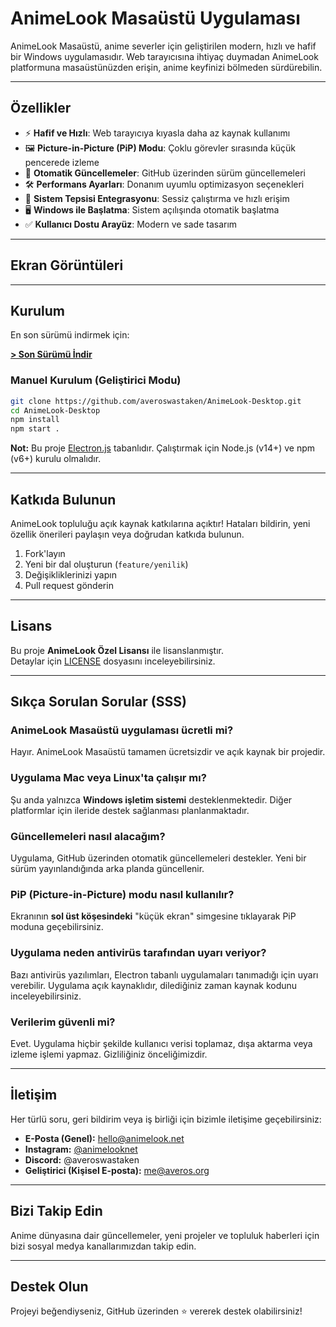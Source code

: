 # AnimeLook Masaüstü Uygulaması

AnimeLook Masaüstü, anime severler için geliştirilen modern, hızlı ve hafif bir Windows uygulamasıdır. Web tarayıcısına ihtiyaç duymadan AnimeLook platformuna masaüstünüzden erişin, anime keyfinizi bölmeden sürdürebilin.

---

## Özellikler

- ⚡ **Hafif ve Hızlı**: Web tarayıcıya kıyasla daha az kaynak kullanımı  
- 🖼️ **Picture-in-Picture (PiP) Modu**: Çoklu görevler sırasında küçük pencerede izleme  
- 🔄 **Otomatik Güncellemeler**: GitHub üzerinden sürüm güncellemeleri  
- 🛠️ **Performans Ayarları**: Donanım uyumlu optimizasyon seçenekleri  
- 🧊 **Sistem Tepsisi Entegrasyonu**: Sessiz çalıştırma ve hızlı erişim  
- 🖥️ **Windows ile Başlatma**: Sistem açılışında otomatik başlatma  
- ✅ **Kullanıcı Dostu Arayüz**: Modern ve sade tasarım  

---

## Ekran Görüntüleri


---

## Kurulum

En son sürümü indirmek için:

[**> Son Sürümü İndir**](https://github.com/averoswastaken/AnimeLook-Desktop/releases)

### Manuel Kurulum (Geliştirici Modu)

```bash
git clone https://github.com/averoswastaken/AnimeLook-Desktop.git
cd AnimeLook-Desktop
npm install
npm start .
```

**Not:** Bu proje [Electron.js](https://www.electronjs.org/) tabanlıdır. Çalıştırmak için Node.js (v14+) ve npm (v6+) kurulu olmalıdır.

---

## Katkıda Bulunun

AnimeLook topluluğu açık kaynak katkılarına açıktır! Hataları bildirin, yeni özellik önerileri paylaşın veya doğrudan katkıda bulunun.

1. Fork'layın  
2. Yeni bir dal oluşturun (`feature/yenilik`)  
3. Değişikliklerinizi yapın  
4. Pull request gönderin  

---

## Lisans

Bu proje **AnimeLook Özel Lisansı** ile lisanslanmıştır.  
Detaylar için [LICENSE](LICENSE) dosyasını inceleyebilirsiniz.

---

## Sıkça Sorulan Sorular (SSS)

### AnimeLook Masaüstü uygulaması ücretli mi?
Hayır. AnimeLook Masaüstü tamamen ücretsizdir ve açık kaynak bir projedir.

### Uygulama Mac veya Linux'ta çalışır mı?
Şu anda yalnızca **Windows işletim sistemi** desteklenmektedir. Diğer platformlar için ileride destek sağlanması planlanmaktadır.

### Güncellemeleri nasıl alacağım?
Uygulama, GitHub üzerinden otomatik güncellemeleri destekler. Yeni bir sürüm yayınlandığında arka planda güncellenir.

### PiP (Picture-in-Picture) modu nasıl kullanılır?
Ekranının **sol üst köşesindeki** "küçük ekran" simgesine tıklayarak PiP moduna geçebilirsiniz.

### Uygulama neden antivirüs tarafından uyarı veriyor?
Bazı antivirüs yazılımları, Electron tabanlı uygulamaları tanımadığı için uyarı verebilir. Uygulama açık kaynaklıdır, dilediğiniz zaman kaynak kodunu inceleyebilirsiniz.

### Verilerim güvenli mi?
Evet. Uygulama hiçbir şekilde kullanıcı verisi toplamaz, dışa aktarma veya izleme işlemi yapmaz. Gizliliğiniz önceliğimizdir.

---

## İletişim

Her türlü soru, geri bildirim veya iş birliği için bizimle iletişime geçebilirsiniz:

- **E-Posta (Genel):** [hello@animelook.net](mailto:hello@animelook.net)  
- **Instagram:** [@animelooknet](https://instagram.com/animelooknet)  
- **Discord:** @averoswastaken  
- **Geliştirici (Kişisel E-posta):** [me@averos.org](mailto:me@averos.org)  

---

## Bizi Takip Edin

Anime dünyasına dair güncellemeler, yeni projeler ve topluluk haberleri için bizi sosyal medya kanallarımızdan takip edin.

---

## Destek Olun

Projeyi beğendiyseniz, GitHub üzerinden ⭐ vererek destek olabilirsiniz!
